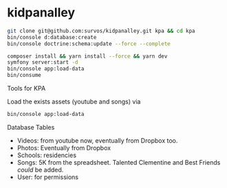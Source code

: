 # kidpanalley


```bash
git clone git@github.com:survos/kidpanalley.git kpa && cd kpa
bin/console d:database:create 
bin/console doctrine:schema:update --force --complete

composer install && yarn install --force && yarn dev
symfony server:start -d
bin/console app:load-data
bin/consume
```


Tools for KPA

Load the exists assets (youtube and songs) via

```bash
bin/console app:load-data
```
    
Database Tables

* Videos: from youtube now, eventually from Dropbox too.
* Photos: Eventually from Dropbox
* Schools: residencies
* Songs: 5K from the spreadsheet.  Talented Clementine and Best Friends _could_ be added.
* User: for permissions
